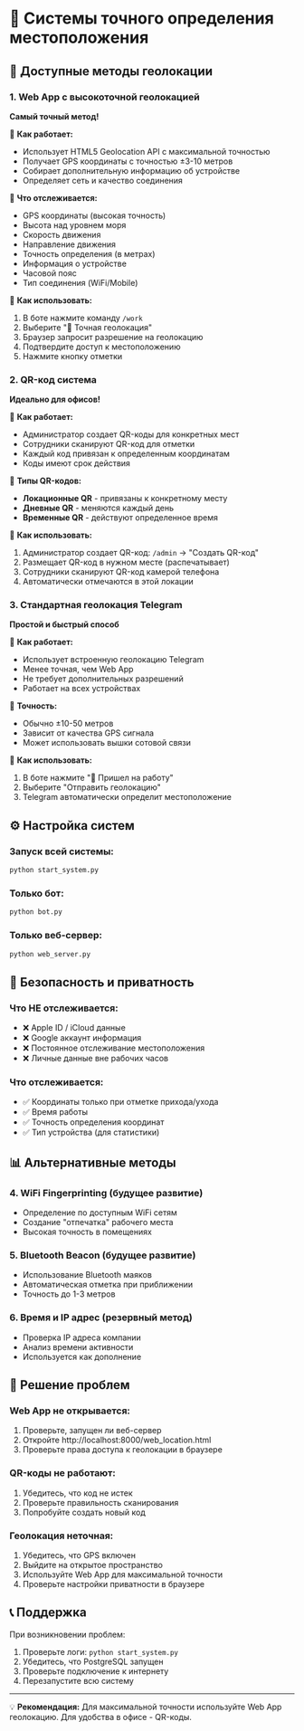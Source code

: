 # 🎯 Системы точного определения местоположения

## 📱 Доступные методы геолокации

### 1. **Web App с высокоточной геолокацией**

**Самый точный метод!**

🔧 **Как работает:**

- Использует HTML5 Geolocation API с максимальной точностью
- Получает GPS координаты с точностью ±3-10 метров
- Собирает дополнительную информацию об устройстве
- Определяет сеть и качество соединения

📍 **Что отслеживается:**

- GPS координаты (высокая точность)
- Высота над уровнем моря
- Скорость движения
- Направление движения
- Точность определения (в метрах)
- Информация о устройстве
- Часовой пояс
- Тип соединения (WiFi/Mobile)

🚀 **Как использовать:**

1. В боте нажмите команду `/work`
2. Выберите "🎯 Точная геолокация"
3. Браузер запросит разрешение на геолокацию
4. Подтвердите доступ к местоположению
5. Нажмите кнопку отметки

### 2. **QR-код система**

**Идеально для офисов!**

🔧 **Как работает:**

- Администратор создает QR-коды для конкретных мест
- Сотрудники сканируют QR-код для отметки
- Каждый код привязан к определенным координатам
- Коды имеют срок действия

📍 **Типы QR-кодов:**

- **Локационные QR** - привязаны к конкретному месту
- **Дневные QR** - меняются каждый день
- **Временные QR** - действуют определенное время

🚀 **Как использовать:**

1. Администратор создает QR-код: `/admin` → "Создать QR-код"
2. Размещает QR-код в нужном месте (распечатывает)
3. Сотрудники сканируют QR-код камерой телефона
4. Автоматически отмечаются в этой локации

### 3. **Стандартная геолокация Telegram**

**Простой и быстрый способ**

🔧 **Как работает:**

- Использует встроенную геолокацию Telegram
- Менее точная, чем Web App
- Не требует дополнительных разрешений
- Работает на всех устройствах

📍 **Точность:**

- Обычно ±10-50 метров
- Зависит от качества GPS сигнала
- Может использовать вышки сотовой связи

🚀 **Как использовать:**

1. В боте нажмите "📍 Пришел на работу"
2. Выберите "Отправить геолокацию"
3. Telegram автоматически определит местоположение

## ⚙️ Настройка систем

### Запуск всей системы:

```bash
python start_system.py
```

### Только бот:

```bash
python bot.py
```

### Только веб-сервер:

```bash
python web_server.py
```

## 🔐 Безопасность и приватность

### Что НЕ отслеживается:

- ❌ Apple ID / iCloud данные
- ❌ Google аккаунт информация
- ❌ Постоянное отслеживание местоположения
- ❌ Личные данные вне рабочих часов

### Что отслеживается:

- ✅ Координаты только при отметке прихода/ухода
- ✅ Время работы
- ✅ Точность определения координат
- ✅ Тип устройства (для статистики)

## 📊 Альтернативные методы

### 4. **WiFi Fingerprinting** (будущее развитие)

- Определение по доступным WiFi сетям
- Создание "отпечатка" рабочего места
- Высокая точность в помещениях

### 5. **Bluetooth Beacon** (будущее развитие)

- Использование Bluetooth маяков
- Автоматическая отметка при приближении
- Точность до 1-3 метров

### 6. **Время и IP адрес** (резервный метод)

- Проверка IP адреса компании
- Анализ времени активности
- Используется как дополнение

## 🚨 Решение проблем

### Web App не открывается:

1. Проверьте, запущен ли веб-сервер
2. Откройте http://localhost:8000/web_location.html
3. Проверьте права доступа к геолокации в браузере

### QR-коды не работают:

1. Убедитесь, что код не истек
2. Проверьте правильность сканирования
3. Попробуйте создать новый код

### Геолокация неточная:

1. Убедитесь, что GPS включен
2. Выйдите на открытое пространство
3. Используйте Web App для максимальной точности
4. Проверьте настройки приватности в браузере

## 📞 Поддержка

При возникновении проблем:

1. Проверьте логи: `python start_system.py`
2. Убедитесь, что PostgreSQL запущен
3. Проверьте подключение к интернету
4. Перезапустите всю систему

---

💡 **Рекомендация:** Для максимальной точности используйте Web App геолокацию. Для удобства в офисе - QR-коды.

